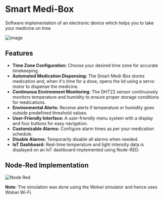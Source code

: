 # Smart Medi-Box
Software implementation of an electronic device which helps you to take your medicine on time

![image](https://github.com/Sithminii/Medi-Box/assets/129846300/a1c86fb6-9980-47b6-b0d2-07a3c302833a)

## Features

- **Time Zone Configuration:** Choose your desired time zone for accurate timekeeping.
- **Automated Medication Dispensing:** The Smart Medi-Box stores medication and, when it's time for a dose, opens the lid using a servo motor to dispense the medicine.
- **Continuous Environment Monitoring:** The DHT22 sensor continuously monitors temperature and humidity to ensure proper storage conditions for medications.
- **Environmental Alerts:** Receive alerts if temperature or humidity goes outside predefined threshold values.
- **User-Friendly Interface:** A user-friendly menu system with a display and four buttons for easy navigation.
- **Customizable Alarms:** Configure alarm times as per your medication schedule.
- **Disable Alarms:** Temporarily disable all alarms when needed.
- **IoT Dashboard:** Real-time temperature and light intensity data is displayed on an IoT dashboard implemented using Node-RED.

## Node-Red Implementation

![Node Red](https://github.com/Sithminii/Medi-Box/assets/129846300/20c1ec7c-af20-41ac-b28d-b633b41dd2d2)


**Note**: The simulation was done using the Wokwi simulator and hence uses Wokwi Wi-Fi.
